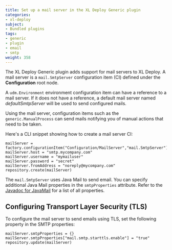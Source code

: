 ```yaml
---
title: Set up a mail server in the XL Deploy Generic plugin
categories:
- xl-deploy
subject:
- Bundled plugins
tags:
- generic
- plugin
- email
- smtp
weight: 358
---
```


The XL Deploy Generic plugin adds support for mail servers to XL Deploy. A mail server is a `mail.SmtpServer` configuration item (CI) defined under the **Configuration** root node.

A `udm.Environment` environment configuration item can have a reference to a mail server. If it does not have a reference, a default mail server named *defaultSmtpServer* will be used to send configured mails.

Using the mail server, configuration items such as the `generic.ManualProcess` can send mails notifying you of manual actions that need to be taken.

Here's a CLI snippet showing how to create a mail server CI:

	mailServer = factory.configurationItem("Configuration/MailServer","mail.SmtpServer")
	mailServer.host = "smtp.mycompany.com"
	mailServer.username = "mymailuser"
	mailServer.password = "secret"
	mailServer.fromAddress = "noreply@mycompany.com"
	repository.create(mailServer)

The `mail.SmtpServer` uses Java Mail to send email. You can specify additional Java Mail properties in the `smtpProperties` attribute. Refer to the [Javadoc for JavaMail](http://javamail.kenai.com/nonav/javadocs/com/sun/mail/smtp/package-summary.html) for a list of all properties.

## Configuring Transport Layer Security (TLS)

To configure the mail server to send emails using TLS, set the following property in the SMTP properties:

	mailServer.smtpProperties = {}
	mailServer.smtpProperties["mail.smtp.starttls.enable"] = "true"
	repository.update(mailServer)
